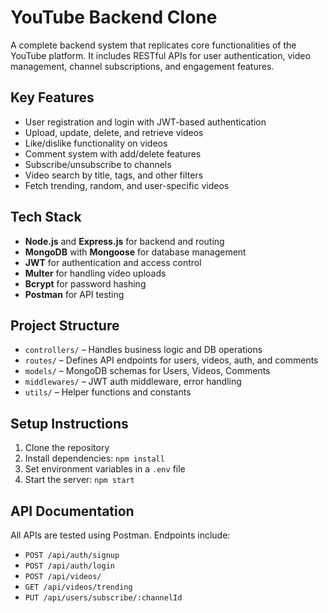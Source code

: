 # YouTube Backend Clone

A complete backend system that replicates core functionalities of the YouTube platform. It includes RESTful APIs for user authentication, video management, channel subscriptions, and engagement features.

## Key Features

- User registration and login with JWT-based authentication
- Upload, update, delete, and retrieve videos
- Like/dislike functionality on videos
- Comment system with add/delete features
- Subscribe/unsubscribe to channels
- Video search by title, tags, and other filters
- Fetch trending, random, and user-specific videos

## Tech Stack

- **Node.js** and **Express.js** for backend and routing
- **MongoDB** with **Mongoose** for database management
- **JWT** for authentication and access control
- **Multer** for handling video uploads
- **Bcrypt** for password hashing
- **Postman** for API testing

## Project Structure

- `controllers/` – Handles business logic and DB operations
- `routes/` – Defines API endpoints for users, videos, auth, and comments
- `models/` – MongoDB schemas for Users, Videos, Comments
- `middlewares/` – JWT auth middleware, error handling
- `utils/` – Helper functions and constants

## Setup Instructions

1. Clone the repository
2. Install dependencies: `npm install`
3. Set environment variables in a `.env` file
4. Start the server: `npm start`

## API Documentation

All APIs are tested using Postman. Endpoints include:

- `POST /api/auth/signup`
- `POST /api/auth/login`
- `POST /api/videos/`
- `GET /api/videos/trending`
- `PUT /api/users/subscribe/:channelId`
